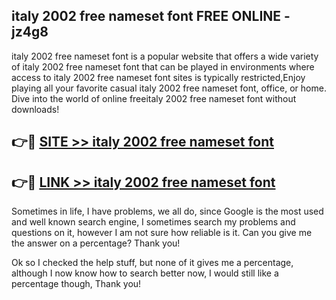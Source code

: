 ## italy 2002 free nameset font FREE ONLINE - jz4g8

italy 2002 free nameset font is a popular website that offers a wide variety of italy 2002 free nameset font that can be played in environments where access to italy 2002 free nameset font sites is typically restricted,Enjoy playing all your favorite casual italy 2002 free nameset font, office, or home. Dive into the world of online freeitaly 2002 free nameset font without downloads!

## 👉🔴 [SITE >> italy 2002 free nameset font](http://news.freeplayer.one?title=italy_2002_free_nameset_font&ref=FRRE)

## 👉🔴 [LINK >> italy 2002 free nameset font](http://news.freeplayer.one?title=italy_2002_free_nameset_font&ref=FREE)

Sometimes in life, I have problems, we all do, since Google is the most used and well known search engine, I sometimes search my problems and questions on it, however I am not sure how reliable is it. Can you give me the answer on a percentage? Thank you!

Ok so I checked the help stuff, but none of it gives me a percentage, although I now know how to search better now, I would still like a percentage though, Thank you!